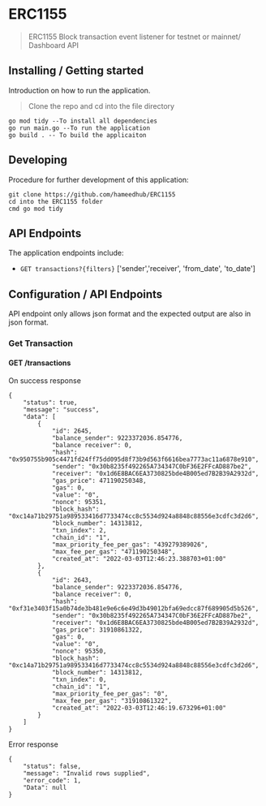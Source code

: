 # ERC1155
> ERC1155 Block transaction event listener for testnet or mainnet/ Dashboard API


## Installing / Getting started
Introduction on how to run the application.

> Clone the repo and cd into the file directory

```shell
go mod tidy --To install all dependencies 
go run main.go --To run the application
go build . -- To build the applicaiton
```

## Developing

Procedure for further development of this application:

```shell
git clone https://github.com/hameedhub/ERC1155
cd into the ERC1155 folder
cmd go mod tidy
```

## API Endpoints

The application endpoints include:
- `GET transactions?{filters}` ['sender','receiver', 'from_date', 'to_date']


## Configuration / API Endpoints

API endpoint only allows json format and the expected output are also in json format.

### Get Transaction
#### GET /transactions

On success response
```shell
{
    "status": true,
    "message": "success",
    "data": [
        {
            "id": 2645,
            "balance_sender": 9223372036.854776,
            "balance receiver": 0,
            "hash": "0x950755b905c4471fd24ff75dd095d8f73b9d563f6616bea7773ac11a6878e910",
            "sender": "0x30b8235f492265A734347C0bF36E2FFcAD887be2",
            "receiver": "0x1d6E8BAC6EA3730825bde4B005ed7B2B39A2932d",
            "gas_price": 471190250348,
            "gas": 0,
            "value": "0",
            "nonce": 95351,
            "block_hash": "0xc14a71b29751a989533416d7733474cc8c5534d924a8848c88556e3cdfc3d2d6",
            "block_number": 14313812,
            "txn_index": 2,
            "chain_id": "1",
            "max_priority_fee_per_gas": "439279389026",
            "max_fee_per_gas": "471190250348",
            "created_at": "2022-03-03T12:46:23.388703+01:00"
        },
        {
            "id": 2643,
            "balance_sender": 9223372036.854776,
            "balance receiver": 0,
            "hash": "0xf31e3403f15a0b74de3b481e9e6c6e49d3b49012bfa69edcc87f689905d5b526",
            "sender": "0x30b8235f492265A734347C0bF36E2FFcAD887be2",
            "receiver": "0x1d6E8BAC6EA3730825bde4B005ed7B2B39A2932d",
            "gas_price": 31910861322,
            "gas": 0,
            "value": "0",
            "nonce": 95350,
            "block_hash": "0xc14a71b29751a989533416d7733474cc8c5534d924a8848c88556e3cdfc3d2d6",
            "block_number": 14313812,
            "txn_index": 0,
            "chain_id": "1",
            "max_priority_fee_per_gas": "0",
            "max_fee_per_gas": "31910861322",
            "created_at": "2022-03-03T12:46:19.673296+01:00"
        }
    ]
}
```
Error response
```shell
{
    "status": false,
    "message": "Invalid rows supplied",
    "error_code": 1,
    "Data": null
}
```
